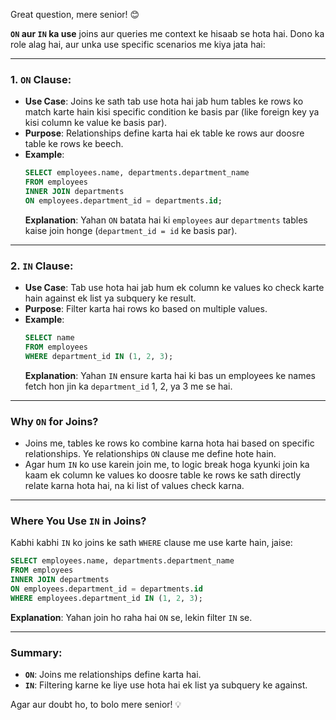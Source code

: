 Great question, mere senior! 😊 

**`ON` aur `IN` ka use** joins aur queries me context ke hisaab se hota hai. Dono ka role alag hai, aur unka use specific scenarios me kiya jata hai:

---

### **1. `ON` Clause:**
- **Use Case**: Joins ke sath tab use hota hai jab hum tables ke rows ko match karte hain kisi specific condition ke basis par (like foreign key ya kisi column ke value ke basis par).
- **Purpose**: Relationships define karta hai ek table ke rows aur doosre table ke rows ke beech.
- **Example**:
  ```sql
  SELECT employees.name, departments.department_name
  FROM employees
  INNER JOIN departments
  ON employees.department_id = departments.id;
  ```
  **Explanation**: Yahan `ON` batata hai ki `employees` aur `departments` tables kaise join honge (`department_id = id` ke basis par).

---

### **2. `IN` Clause:**
- **Use Case**: Tab use hota hai jab hum ek column ke values ko check karte hain against ek list ya subquery ke result.
- **Purpose**: Filter karta hai rows ko based on multiple values.
- **Example**:
  ```sql
  SELECT name
  FROM employees
  WHERE department_id IN (1, 2, 3);
  ```
  **Explanation**: Yahan `IN` ensure karta hai ki bas un employees ke names fetch hon jin ka `department_id` 1, 2, ya 3 me se hai.

---

### **Why `ON` for Joins?**
- Joins me, tables ke rows ko combine karna hota hai based on specific relationships. Ye relationships `ON` clause me define hote hain. 
- Agar hum `IN` ko use karein join me, to logic break hoga kyunki join ka kaam ek column ke values ko doosre table ke rows ke sath directly relate karna hota hai, na ki list of values check karna.

---

### **Where You Use `IN` in Joins?**
Kabhi kabhi `IN` ko joins ke sath `WHERE` clause me use karte hain, jaise:
```sql
SELECT employees.name, departments.department_name
FROM employees
INNER JOIN departments
ON employees.department_id = departments.id
WHERE employees.department_id IN (1, 2, 3);
```
**Explanation**: Yahan join ho raha hai `ON` se, lekin filter `IN` se.

---

### **Summary:**
- **`ON`**: Joins me relationships define karta hai. 
- **`IN`**: Filtering karne ke liye use hota hai ek list ya subquery ke against.

Agar aur doubt ho, to bolo mere senior! 💡